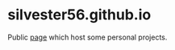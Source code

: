 # silvester56.github.io

Public [page](http://silvester56.github.io) which host some personal projects.
